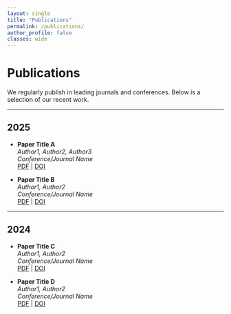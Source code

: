 ```yaml
---
layout: single
title: "Publications"
permalink: /publications/
author_profile: false
classes: wide
---
```


# Publications

We regularly publish in leading journals and conferences. Below is a selection of our recent work.

---

## 2025
- **Paper Title A**  
  *Author1, Author2, Author3*  
  _Conference/Journal Name_  
  [PDF](#) | [DOI](#)

- **Paper Title B**  
  *Author1, Author2*  
  _Conference/Journal Name_  
  [PDF](#) | [DOI](#)

---

## 2024
- **Paper Title C**  
  *Author1, Author2*  
  _Conference/Journal Name_  
  [PDF](#) | [DOI](#)

- **Paper Title D**  
  *Author1, Author2*  
  _Conference/Journal Name_  
  [PDF](#) | [DOI](#)
